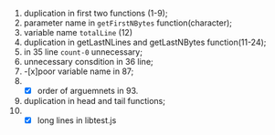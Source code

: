 1. duplication in first two functions (1-9);
2. parameter name in `getFirstNBytes` function(character);
3. variable name `totalLine` (12)
4. duplication in getLastNLines and getLastNBytes function(11-24);
5. in 35 line `count-0` unnecessary;
6. unnecessary consdition in 36 line;
7. -[x]poor variable name in 87;
8. -[x] order of arguemnets in 93.
9.  duplication in head and tail functions;
10. -[x] long lines in libtest.js
